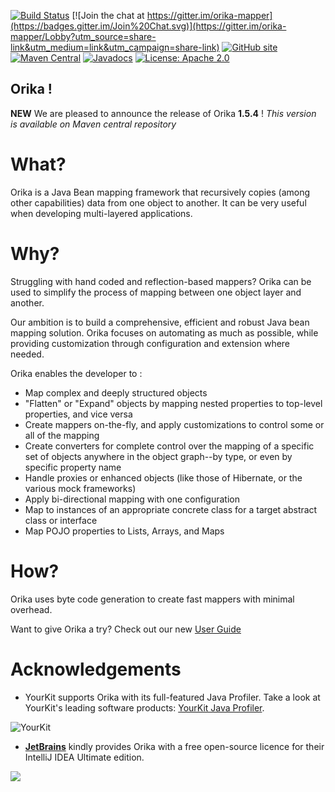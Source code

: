 [![Build Status](https://secure.travis-ci.org/orika-mapper/orika.png)](http://travis-ci.org/orika-mapper/orika)
[![Join the chat at https://gitter.im/orika-mapper](https://badges.gitter.im/Join%20Chat.svg)](https://gitter.im/orika-mapper/Lobby?utm_source=share-link&utm_medium=link&utm_campaign=share-link)
[![GitHub site](https://img.shields.io/badge/GitHub-site-blue.svg)](http://orika-mapper.github.io/orika-docs/)
[![Maven Central](https://maven-badges.herokuapp.com/maven-central/ma.glasnost.orika/orika-core/badge.svg)](https://maven-badges.herokuapp.com/maven-central/ma.glasnost.orika/orika-core)
[![Javadocs](http://www.javadoc.io/badge/ma.glasnost.orika/orika-core.svg)](http://www.javadoc.io/doc/ma.glasnost.orika/orika-core)
[![License: Apache 2.0](https://img.shields.io/badge/license-Apache_2.0-brightgreen.svg)](https://github.com/orika-mapper/orika/blob/master/LICENSE)

Orika !
-----------------------------------------------------------------------

**NEW** We are pleased to announce the release of Orika **1.5.4** ! _This version is available on Maven central repository_ 

What?
=====

Orika is a Java Bean mapping framework that recursively copies (among other capabilities) data from one object to another. It can be very useful when developing multi-layered applications.

Why?
=====
Struggling with hand coded and reflection-based mappers? Orika can be used to simplify the process of mapping between one object layer and another.

Our ambition is to build a comprehensive, efficient and robust Java bean mapping solution. Orika focuses on automating as much as possible, while providing customization  through configuration and extension where needed.

Orika enables the developer to :
 * Map complex and deeply structured objects
 * "Flatten" or "Expand" objects by mapping nested properties to top-level properties, and vice versa
 * Create mappers on-the-fly, and apply customizations to control some or all of the mapping
 * Create converters for complete control over the mapping of a specific set of objects anywhere in the object graph--by type, or even by specific property name
 * Handle proxies or enhanced objects (like those of Hibernate, or the various mock frameworks)
 * Apply bi-directional mapping with one configuration
 * Map to instances of an appropriate concrete class for a target abstract class or interface
 * Map POJO properties to Lists, Arrays, and Maps
 
How?
=====

Orika uses byte code generation to create fast mappers with minimal overhead. 

Want to give Orika a try? Check out our new [User Guide](http://orika-mapper.github.io/orika-docs/) 

Acknowledgements
=================
* YourKit supports Orika with its full-featured Java Profiler. Take a look at YourKit's leading software products: <a href="http://www.yourkit.com/java/profiler/index.jsp">YourKit Java Profiler</a>.
<img src="https://www.yourkit.com/images/yklogo.png" title="YourKit">

* <strong><a href="https://www.jetbrains.com/?from=Orika">JetBrains</a></strong> kindly provides Orika with a free open-source licence for their IntelliJ IDEA Ultimate edition. 
<img src="https://camo.githubusercontent.com/a93f3a50613d2f7f26ca3cc70505e16921d6001b/687474703a2f2f7777772e6a6574627261696e732e636f6d2f696d672f6c6f676f732f6c6f676f5f696e74656c6c696a5f696465612e706e67">



